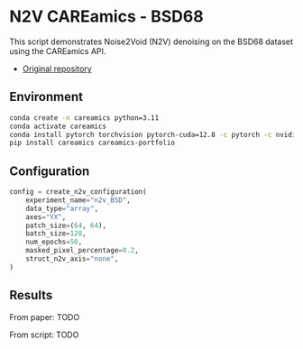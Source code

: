 # N2V CAREamics - BSD68
This script demonstrates Noise2Void (N2V) denoising on the BSD68 dataset using the CAREamics API.
- [Original repository](https://github.com/CAREamics/careamics)

## Environment
```bash
conda create -n careamics python=3.11
conda activate careamics
conda install pytorch torchvision pytorch-cuda=12.8 -c pytorch -c nvidia
pip install careamics careamics-portfolio
```

## Configuration
```python
config = create_n2v_configuration(
    experiment_name="n2v_BSD",
    data_type="array",
    axes="YX",
    patch_size=(64, 64),
    batch_size=128,
    num_epochs=50,
    masked_pixel_percentage=0.2,
    struct_n2v_axis="none",
)
```

## Results
From paper:
TODO

From script:
TODO
